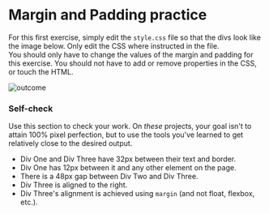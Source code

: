 # Margin and Padding practice

For this first exercise, simply edit the `style.css` file so 
that the divs look like the image below. 
Only edit the CSS where instructed in the file.  
You should only have to change the values of the margin and padding 
for this exercise. You should not have to add or remove properties 
in the CSS, or touch the HTML.

![outcome](./desired-outcome.png)

### Self-check 
Use this section to check your work. On _these_ projects, 
your goal isn't to attain 100% pixel perfection, 
but to use the tools you've learned to get relatively close to 
the desired output.

- Div One and Div Three have 32px between their text and border.
- Div One has 12px between it and any other element on the page.
- There is a 48px gap between Div Two and Div Three.
- Div Three is aligned to the right.
- Div Three's alignment is achieved using `margin` 
(and not float, flexbox, etc.).